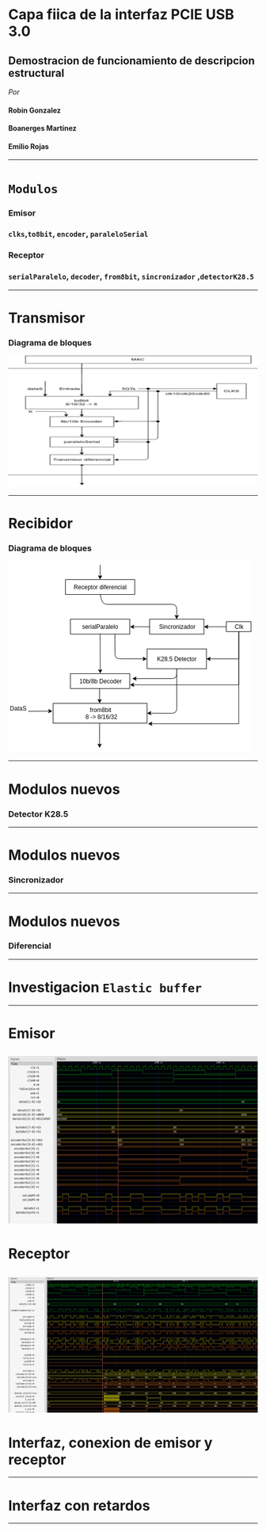 # Capa fiica de la interfaz PCIE USB 3.0
## Demostracion de funcionamiento de descripcion estructural
_Por_
#### Robin Gonzalez
#### Boanerges Martinez
#### Emilio Rojas

---
# ```Modulos```
### Emisor
###  ```clks```,```to8bit```, ```encoder```, ```paraleloSerial``` 
### Receptor
###  ```serialParalelo```, ```decoder```, ```from8bit```, ```sincronizador``` ,```detectorK28.5```

---

# Transmisor
### Diagrama de bloques
![center](presentacion-5/tb.png)

---
# Recibidor
### Diagrama de bloques
![center](presentacion-5/rb.png)

---

# Modulos nuevos
### Detector K28.5


---

# Modulos nuevos
### Sincronizador


---


# Modulos nuevos
### Diferencial


---

# Investigacion ```Elastic buffer```
---


# Emisor 
![center](presentacion-5/td.png)
---

# Receptor 
![center](presentacion-5/dr.png)
---


# Interfaz, conexion de emisor y receptor 

---

# Interfaz con retardos

---
